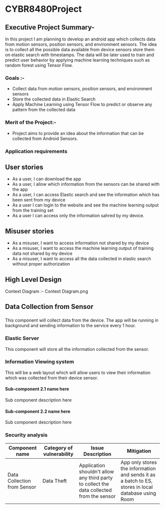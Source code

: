 # CYBR8480Project
## Executive Project Summary-
 In this project I am planning to develop an android app which collects data from motion sensors, position sensors, and  environment sensors.  The idea is to collect all the possible data available from device sensors store them on elastic search with timestamps. The data will be later used to train and predict user behavior by applying machine learning techniques such as random forest using Tensor Flow.
### Goals :- 
* Collect data from motion sensors, position sensors, and  environment sensors
* Store the collected data in Elastic Search
* Apply Machine Learning using Tensor Flow to predict or observe any pattern from the collected data 

### Merit of the Project:- 
 * Project aims to provide an idea about the information that can be collected from Android Sensors. 
### Application requirements 
## User stories
* As a user, I can download the app
* As a user, I allow which information from the sensors can be shared with the app
* As a user, I can access Elastic search and see the information which has been sent from my device
* As a user I can login to the website and see the machine learning output from the training set
* As a user I can access only the information sahred by my device.

## Misuser stories
* As a misuser, I want to access information not shared by my device
* As a misuser, I want to access the machine learning output of training data not shared by my device
* As a misuser, I want to access all the data collected in elastic search without proper authorization

## High Level Design
Context Diagram :- Context Diagram.png

## Data Collection from Sensor
### 
This component will collect data from the device. The app will be running in background and sending information to the service every 1 hour. 
### Elastic Server
This component will store all the information collected from the sensor.

### Information Viewing system
This will be a web layout which will allow users to view their information which was collected from their device sensor.

#### Sub-component 2.1 name here
Sub component description here

#### Sub-component 2.2 name here
Sub component description here

### Security analysis
| Component name | Category of vulnerability | Issue Description | Mitigation |
|----------------|---------------------------|-------------------|------------|
|Data Collection from Sensor|Data Theft | Application shouldn't allow any third party to collect the data collected from the sensor | App only stores the information and sends it as a batch to ES, stores in local database using Room |
